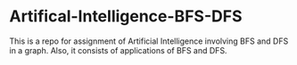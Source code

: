 # Artifical-Intelligence-BFS-DFS
This is a repo for assignment of Artificial Intelligence involving BFS and DFS in a graph. Also, it consists of applications of BFS and DFS. 
